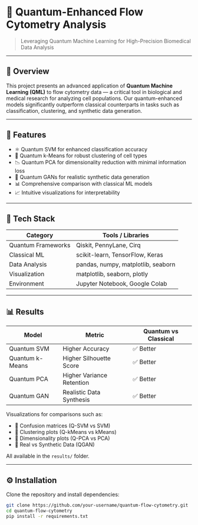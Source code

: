 # 🧬 Quantum-Enhanced Flow Cytometry Analysis

> Leveraging Quantum Machine Learning for High-Precision Biomedical Data Analysis

---

## 📌 Overview

This project presents an advanced application of **Quantum Machine Learning (QML)** to flow cytometry data — a critical tool in biological and medical research for analyzing cell populations. Our quantum-enhanced models significantly outperform classical counterparts in tasks such as classification, clustering, and synthetic data generation.

---

## 🚀 Features

- ⚛️ Quantum SVM for enhanced classification accuracy
- 🔗 Quantum k-Means for robust clustering of cell types
- 📉 Quantum PCA for dimensionality reduction with minimal information loss
- 🎲 Quantum GANs for realistic synthetic data generation
- 📊 Comprehensive comparison with classical ML models
- 📈 Intuitive visualizations for interpretability

---

## 🧪 Tech Stack

| Category           | Tools / Libraries                        |
|--------------------|-------------------------------------------|
| Quantum Frameworks | Qiskit, PennyLane, Cirq                   |
| Classical ML       | scikit-learn, TensorFlow, Keras           |
| Data Analysis      | pandas, numpy, matplotlib, seaborn        |
| Visualization      | matplotlib, seaborn, plotly               |
| Environment        | Jupyter Notebook, Google Colab            |

---


## 📊 Results

| Model             | Metric                     | Quantum vs Classical |
|------------------|-----------------------------|----------------------|
| Quantum SVM      | Higher Accuracy             | ✅ Better             |
| Quantum k-Means  | Higher Silhouette Score     | ✅ Better             |
| Quantum PCA      | Higher Variance Retention   | ✅ Better             |
| Quantum GAN      | Realistic Data Synthesis    | ✅ Better             |

Visualizations for comparisons such as:
- 📌 Confusion matrices (Q-SVM vs SVM)
- 📌 Clustering plots (Q-kMeans vs kMeans)
- 📌 Dimensionality plots (Q-PCA vs PCA)
- 📌 Real vs Synthetic Data (QGAN)

All available in the `results/` folder.

---

## ⚙️ Installation

Clone the repository and install dependencies:

```bash
git clone https://github.com/your-username/quantum-flow-cytometry.git
cd quantum-flow-cytometry
pip install -r requirements.txt
